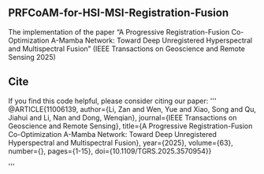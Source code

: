 ## PRFCoAM-for-HSI-MSI-Registration-Fusion
The implementation of the paper “A Progressive Registration-Fusion Co-Optimization A-Mamba Network: Toward Deep Unregistered Hyperspectral and Multispectral Fusion”  (IEEE Transactions on Geoscience and Remote Sensing 2025)

## Cite 
If you find this code helpful, please consider citing our paper:
'''
@ARTICLE{11006139,
  author={Li, Zan and Wen, Yue and Xiao, Song and Qu, Jiahui and Li, Nan and Dong, Wenqian},
  journal={IEEE Transactions on Geoscience and Remote Sensing}, 
  title={A Progressive Registration-Fusion Co-Optimization A-Mamba Network: Toward Deep Unregistered Hyperspectral and Multispectral Fusion}, 
  year={2025},
  volume={63},
  number={},
  pages={1-15},
  doi={10.1109/TGRS.2025.3570954}}
  
'''

